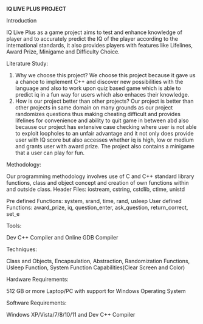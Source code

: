 **IQ LIVE PLUS PROJECT**

Introduction

IQ Live Plus as a game project aims to test and enhance knowledge of player and to accurately predict the IQ of the player according to the international standards, it also provides players with features like Lifelines, Award Prize, Minigame and Difficulty Choice.

Literature Study:
1.	Why we choose this project?
We choose this project because it gave us a chance to implement C++ and   discover new possibilities with the language and also to work upon quiz based game which is able to predict iq in a fun way for users which also enhaces their knowledge.
2.	How is our project better than other projects?
Our project is better than other projects in same domain on many grounds as our project randomizes questions thus making cheating difficult and provides lifelines for convenience and ability to quit game in between abd also because our project has extensive case checking where user is not able to exploit loopholes to an unfair advantage and it not only does provide user with IQ score but also accesses whether iq is high, low or medium and grants user with award prize. The project also contains a minigame that a user can play for fun.

Methodology:

Our programming methodology involves use of C and C++ standard library functions, class and object concept and creation of own functions within and outside class.
Header Files: iostream, cstring, cstdlib, ctime, unistd 

Pre defined Functions: system, srand, time, rand, usleep
User defined Functions: award_prize, iq, question_enter, ask_question, return_correct, set_e



Tools: 

Dev C++ Compiler and Online GDB Compiler

Techniques: 

Class and Objects, Encapsulation, Abstraction, Randomization Functions, Usleep Function, System Function Capabilities(Clear Screen and Color)


Hardware Requirements: 

512 GB or more Laptop/PC with support for Windows Operating System

Software Requirements:

 Windows XP/Vista/7/8/10/11 and Dev C++ Compiler

